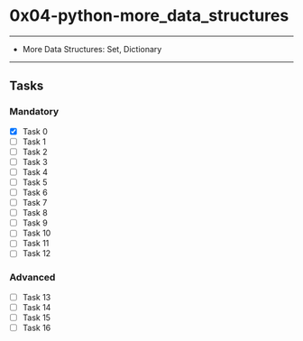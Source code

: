 # 0x04-python-more_data_structures

---
* More Data Structures: Set, Dictionary
---

## Tasks
### Mandatory 
- [x] Task 0
- [ ] Task 1
- [ ] Task 2
- [ ] Task 3
- [ ] Task 4
- [ ] Task 5
- [ ] Task 6
- [ ] Task 7
- [ ] Task 8
- [ ] Task 9
- [ ] Task 10
- [ ] Task 11
- [ ] Task 12

### Advanced 
- [ ] Task 13
- [ ] Task 14
- [ ] Task 15
- [ ] Task 16
